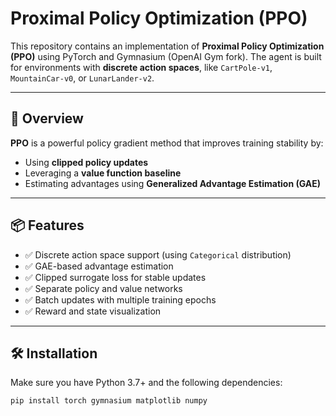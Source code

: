 # Proximal Policy Optimization (PPO)

This repository contains an implementation of **Proximal Policy Optimization (PPO)** using PyTorch and Gymnasium (OpenAI Gym fork). The agent is built for environments with **discrete action spaces**, like `CartPole-v1`, `MountainCar-v0`, or `LunarLander-v2`.

---

## 🧠 Overview

**PPO** is a powerful policy gradient method that improves training stability by:
- Using **clipped policy updates**
- Leveraging a **value function baseline**
- Estimating advantages using **Generalized Advantage Estimation (GAE)**

---

## 📦 Features

- ✅ Discrete action space support (using `Categorical` distribution)
- ✅ GAE-based advantage estimation
- ✅ Clipped surrogate loss for stable updates
- ✅ Separate policy and value networks
- ✅ Batch updates with multiple training epochs
- ✅ Reward and state visualization

---

## 🛠️ Installation

Make sure you have Python 3.7+ and the following dependencies:

```bash
pip install torch gymnasium matplotlib numpy
